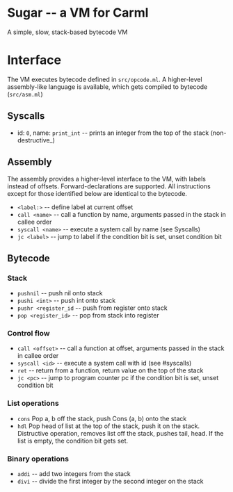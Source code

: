 # Sugar -- a VM for Carml

A simple, slow, stack-based bytecode VM

# Interface
The VM executes bytecode defined in `src/opcode.ml`. A higher-level assembly-like language is available, which gets compiled to bytecode (`src/asm.ml`)

## Syscalls
* id: `0`, name: `print_int` -- prints an integer from the top of the stack (non-destructive_)

## Assembly
The assembly provides a higher-level interface to the VM, with labels instead of offsets. Forward-declarations are supported. All instructions except for those identified below are identical to the bytecode.
* `<label:>` -- define label at current offset
* `call <name>` -- call a function by name, arguments passed in the stack in callee order
* `syscall <name>` -- execute a system call by name (see Syscalls)
* `jc <label>` -- jump to label if the condition bit is set, unset condition bit

## Bytecode
### Stack
* `pushnil` -- push nil onto stack
* `pushi <int>` -- push int onto stack
* `pushr <register_id` -- push from register onto stack
* `pop <register_id>` -- pop from stack into register

### Control flow
* `call <offset>` -- call a function at offset, arguments passed in the stack in callee order
* `syscall <id>` -- execute a system call with id (see #syscalls)
* `ret` -- return from a function, return value on the top of the stack
* `jc <pc>` -- jump to program counter pc if the condition bit is set, unset condition bit

### List operations
* `cons`
    Pop a, b off the stack, push Cons (a, b) onto the stack
* `hdl`
    Pop head of list at the top of the stack, push it on the stack. Distructive operation, removes list off the stack, pushes tail, head. If the list is empty, the condition bit gets set.


### Binary operations
* `addi` -- add two integers from the stack
* `divi` -- divide the first integer by the second integer on the stack